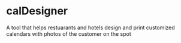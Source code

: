 # calDesigner
A tool that helps restuarants and hotels design and print customized calendars with photos of the customer on the spot

